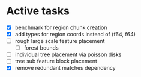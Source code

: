 # Active tasks

* [X] benchmark for region chunk creation
* [X] add types for region coords instead of (f64, f64)
* [ ] rough large scale feature placement
	* [ ] forest bounds
* [ ] individual tree placement via poisson disks
* [ ] tree sub feature block placement
* [X] remove redundant matches dependency
